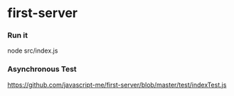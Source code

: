 first-server
============

### Run it

node src/index.js

### Asynchronous Test

https://github.com/javascript-me/first-server/blob/master/test/indexTest.js
